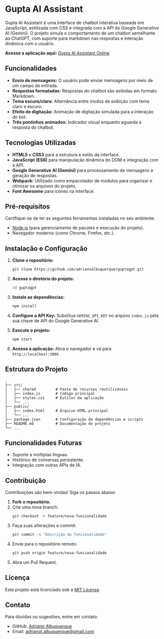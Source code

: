 # Gupta AI Assistant

Gupta AI Assistant é uma interface de chatbot interativa baseada em JavaScript, estilizada com CSS e integrada com a API do Google Generative AI (Gemini). O projeto simula o comportamento de um chatbot semelhante ao ChatGPT, com suporte para markdown nas respostas e interação dinâmica com o usuário.

**Acesse a aplicação aqui:** [Gupta AI Assistant Online](http://guptagpt.s3-website-sa-east-1.amazonaws.com/)

## Funcionalidades

- **Envio de mensagens:** O usuário pode enviar mensagens por meio de um campo de entrada.
- **Respostas formatadas:** Respostas do chatbot são exibidas em formato Markdown.
- **Tema escuro/claro:** Alternância entre modos de exibição com tema claro e escuro.
- **Efeito de digitação:** Animação de digitação simulada para a interação do bot.
- **Três pontinhos animados:** Indicador visual enquanto aguarda a resposta do chatbot.
 
## Tecnologias Utilizadas

- **HTML5** e **CSS3** para a estrutura e estilo da interface.
- **JavaScript (ES6)** para manipulação dinâmica do DOM e integração com a API.
- **Google Generative AI (Gemini)** para processamento de mensagens e geração de respostas.
- **Webpack:** Utilizado como empacotador de módulos para organizar e otimizar os arquivos do projeto.
- **Font Awesome** para ícones na interface.

## Pré-requisitos

Certifique-se de ter as seguintes ferramentas instaladas no seu ambiente:

- [Node.js](https://nodejs.org/) (para gerenciamento de pacotes e execução do projeto).
- Navegador moderno (como Chrome, Firefox, etc.).

## Instalação e Configuração

1. **Clone o repositório:**
   ```bash
   git clone https://github.com/adrianoalbuquerque/guptagpt.git
   ```

2. **Acesse o diretório do projeto:**
   ```bash
   cd guptagpt
   ```

3. **Instale as dependências:**
   ```bash
   npm install
   ```

4. **Configure a API Key:**
   Substitua `GEMINI_API_KEY` no arquivo `index.js` pela sua chave de API do Google Generative AI.

5. **Execute o projeto:**
   ```bash
   npm start
   ```

6. **Acesse a aplicação:**
   Abra o navegador e vá para `http://localhost:3000`.

## Estrutura do Projeto

```
.
├── src/
│   ├── shared         # Pasta de recursos reutilizáveis
│   ├── index.js       # Código principal
│   ├── styles.css     # Estilos da aplicação
│   └── ...
├── public/
│   ├── index.html     # Arquivo HTML principal
│   └── ...
├── package.json       # Configuração de dependências e scripts
├── README.md          # Documentação do projeto
└── ...
```

## Funcionalidades Futuras

- Suporte a múltiplas línguas.
- Histórico de conversas persistente.
- Integração com outras APIs de IA.

## Contribuição

Contribuições são bem-vindas! Siga os passos abaixo:

1. **Fork o repositório.**
2. Crie uma nova branch:
   ```bash
   git checkout -b feature/nova-funcionalidade
   ```
3. Faça suas alterações e commit:
   ```bash
   git commit -m "Descrição da funcionalidade"
   ```
4. Envie para o repositório remoto:
   ```bash
   git push origin feature/nova-funcionalidade
   ```
5. Abra um Pull Request.

## Licença

Este projeto está licenciado sob a [MIT License](LICENSE).

## Contato

Para dúvidas ou sugestões, entre em contato:

- GitHub: [Adriano Albuquerque](https://github.com/adrianoalbuquerque)
- Email: adrianot.albuquerque@gmail.com

